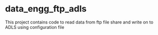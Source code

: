 # data_engg_ftp_adls
This project contains code to read data from ftp file share and write on to ADLS using configuration file
